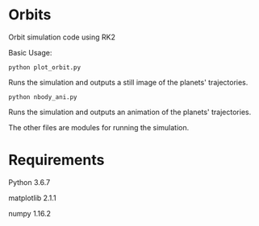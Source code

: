 # Orbits

Orbit simulation code using RK2

Basic Usage:

```
python plot_orbit.py
```

Runs the simulation and outputs a still image of the planets' trajectories.

```
python nbody_ani.py
```

Runs the simulation and outputs an animation of the planets' trajectories.

The other files are modules for running the simulation.

# Requirements

Python 3.6.7

matplotlib 2.1.1

numpy 1.16.2
